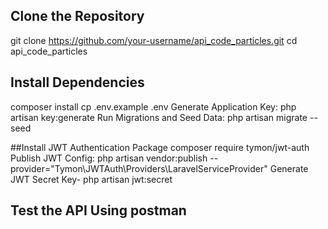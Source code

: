 

## Clone the Repository

git clone https://github.com/your-username/api_code_particles.git
cd api_code_particles

## Install Dependencies
composer install
cp .env.example .env
Generate Application Key: php artisan key:generate
Run Migrations and Seed Data: php artisan migrate --seed

##Install JWT Authentication Package
composer require tymon/jwt-auth
Publish JWT Config: php artisan vendor:publish --provider="Tymon\JWTAuth\Providers\LaravelServiceProvider"
Generate JWT Secret Key- php artisan jwt:secret

## Test the API Using postman
